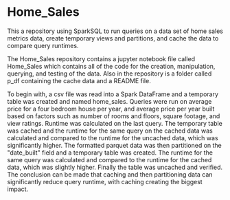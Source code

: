 # Home_Sales

This a repository using SparkSQL to run queries on a data set of home sales metrics data, create temporary views and partitions, and cache the data to compare query runtimes.

The Home_Sales repository contains a jupyter notebook file called Home_Sales which contains all of the code for the creation, manipulation, querying, and testing of the data.  Also in the repository is a folder called p_df containing the cache data and a README file.

To begin with, a csv file was read into a Spark DataFrame and a temporary table was created and named home_sales.  Queries were run on average price for a four bedroom house per year, and average price per year built based on factors such as number of rooms and floors, square footage, and view ratings.  Runtime was calculated on the last query. The temporary table was cached and the runtime for the same query on the cached data was calculated and compared to the runtime for the uncached data, which was significantly higher.  The formatted parquet data was then partitioned on the "date_built" field and a temporary table was created.  The runtime for the same query was calculated and compared to the runtime for the cached data, which was slightly higher.  Finally the table was uncached and verified.  The conclusion can be made that caching and then partitioning data can significantly reduce query runtime, with caching creating the biggest impact.
